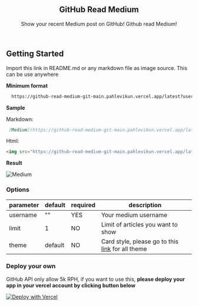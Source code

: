 <p align="center">
 
 <h2 align="center">GitHub Read Medium</h2>
 <p align="center">Show your recent Medium post on GitHub! Github read Medium!</p>
</p>
<br>
 
## Getting Started

Import this link in README.md or any markdown file as image source. This can be use anywhere

**Minimum format**

```bash
  https://github-read-medium-git-main.pahlevikun.vercel.app/latest?username=`your_medium_username`
```

**Sample**

Markdown:

```markdown
 [Medium](https://github-read-medium-git-main.pahlevikun.vercel.app/latest?username=pahlevikun)
```

Html: 

```html
<img src="https://github-read-medium-git-main.pahlevikun.vercel.app/latest?username=`your_medium_username`"/>
```

**Result**

![Medium](https://github-read-medium-git-main.pahlevikun.vercel.app/latest?username=pahlevikun) 

### Options
| parameter | default | required | description                        |
|-----------|---------|----------|------------------------------------|
| username  | ""      | YES      | Your medium username               |
| limit     | 1       | NO       | Limit of articles you want to show |
| theme     | default   | NO       | Card style, please go to this [link](https://github.com/anuraghazra/github-readme-stats/blob/master/themes/README.md) for all theme                       |

### Deploy your own
GitHub API only allow 5k RPH, if you want to use this, **please deploy your app in your vercel account by clicking button below**

[![Deploy with Vercel](https://vercel.com/button)](https://vercel.com/import/git?s=https://github.com/omidnikrah/github-readme-medium)
